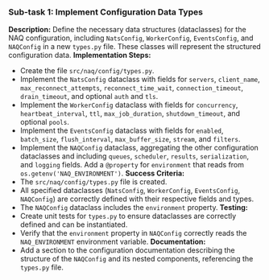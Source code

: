 ### Sub-task 1: Implement Configuration Data Types
**Description:** Define the necessary data structures (dataclasses) for the NAQ configuration, including `NatsConfig`, `WorkerConfig`, `EventsConfig`, and `NAQConfig` in a new `types.py` file. These classes will represent the structured configuration data.
**Implementation Steps:**
- Create the file `src/naq/config/types.py`.
- Implement the `NatsConfig` dataclass with fields for `servers`, `client_name`, `max_reconnect_attempts`, `reconnect_time_wait`, `connection_timeout`, `drain_timeout`, and optional `auth` and `tls`.
- Implement the `WorkerConfig` dataclass with fields for `concurrency`, `heartbeat_interval`, `ttl`, `max_job_duration`, `shutdown_timeout`, and optional `pools`.
- Implement the `EventsConfig` dataclass with fields for `enabled`, `batch_size`, `flush_interval`, `max_buffer_size`, `stream`, and `filters`.
- Implement the `NAQConfig` dataclass, aggregating the other configuration dataclasses and including `queues`, `scheduler`, `results`, `serialization`, and `logging` fields. Add a `@property` for `environment` that reads from `os.getenv('NAQ_ENVIRONMENT')`.
**Success Criteria:**
- The `src/naq/config/types.py` file is created.
- All specified dataclasses (`NatsConfig`, `WorkerConfig`, `EventsConfig`, `NAQConfig`) are correctly defined with their respective fields and types.
- The `NAQConfig` dataclass includes the `environment` property.
**Testing:**
- Create unit tests for `types.py` to ensure dataclasses are correctly defined and can be instantiated.
- Verify that the `environment` property in `NAQConfig` correctly reads the `NAQ_ENVIRONMENT` environment variable.
**Documentation:**
- Add a section to the configuration documentation describing the structure of the `NAQConfig` and its nested components, referencing the `types.py` file.